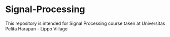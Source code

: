 # Signal-Processing
This repository is intended for Signal Processing course taken at Universitas Pelita Harapan - Lippo Village
